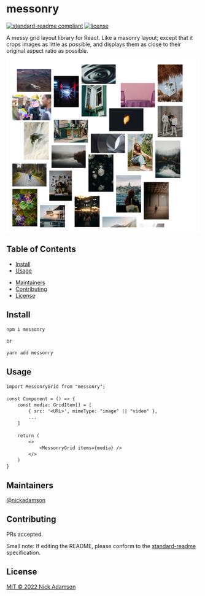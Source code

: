 # messonry

[![standard-readme compliant](https://img.shields.io/badge/standard--readme-OK-green.svg?style=flat-square)](https://github.com/RichardLitt/standard-readme)
[![license](https://img.shields.io/github/license/nickadamson/messonry.svg)](LICENSE)

A messy grid layout library for React. Like a masonry layout; except that it crops images as little as possible, and
displays them as close to their original aspect ratio as possible.

![banner](./preview.png)

## Table of Contents

- [Install](#install)
- [Usage](#usage)
<!-- - [API](#api) -->
- [Maintainers](#maintainers)
- [Contributing](#contributing)
- [License](#license)

## Install

```
npm i messonry
```

or

```
yarn add messonry
```

## Usage

```
import MessonryGrid from "messonry";

const Component = () => {
    const media: GridItem[] = [
        { src: '<URL>', mimeType: "image" || "video" },
        ...
    ]

    return (
        <>
            <MessonryGrid items={media} />
        </>
    )
}
```

<!-- ## API -->
<!-- TODO -->

## Maintainers

[@nickadamson](https://github.com/nickadamson)

## Contributing

<!-- TODO See [the contributing file](CONTRIBUTING.md)! -->

PRs accepted.

Small note: If editing the README, please conform to the
[standard-readme](https://github.com/RichardLitt/standard-readme) specification.

## License

[MIT © 2022 Nick Adamson](../LICENSE)
